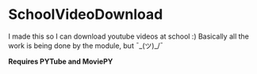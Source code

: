 # SchoolVideoDownload
I made this so I can download youtube videos at school :)
Basically all the work is being done by the module, but ¯\_(ツ)_/¯

**Requires PYTube and MoviePY**
